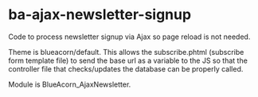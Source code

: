 # ba-ajax-newsletter-signup
Code to process newsletter signup via Ajax so page reload is not needed.

Theme is blueacorn/default. This allows the subscribe.phtml (subscribe form template file) to send the base url as a variable to the JS so that the controller file that checks/updates the database can be properly called.

Module is BlueAcorn_AjaxNewsletter.
